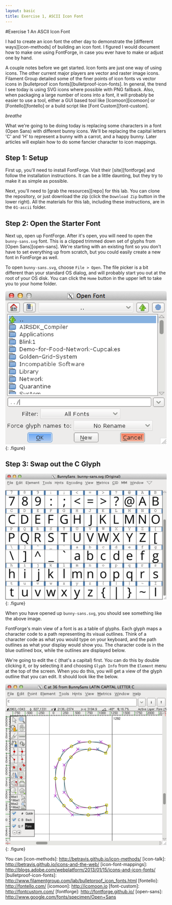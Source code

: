 ```yaml
---
layout: basic
title: Exercise 1, ASCII Icon Font
---
```

#Exercise 1
An ASCII Icon Font

I had to create an icon font the other day to demonstrate the [different ways][icon-methods] of building an icon font. I figured I would document how to make one using FontForge, in case you ever have to make or adjust one by hand.

A couple notes before we get started. Icon fonts are just one way of using icons. The other current major players are vector and raster image icons. Filament Group detailed some of the finer points of icon fonts vs vector icons in [bulletproof icon fonts][bulletproof-icon-fonts]. In general, the trend I see today is using SVG icons where possible with PNG fallback. Also, when packaging a large number of icons into a font, it will probably be easier to use a tool, either a GUI based tool like [Icomoon][icomoon] or [Fontello][fontello] or a build script like [Font Custom][font-custom].

*breathe*

What we're going to be doing today is replacing some characters in a font (Open Sans) with different bunny icons. We'll be replacing the capital letters 'C' and 'H' to represent a bunny with a carrot, and a happy bunny. Later articles will explain how to do some fancier character to icon mappings.

## Step 1: Setup

First up, you'll need to install FontForge. Visit their [site][fontforge] and follow the installation instructions. It can be a little daunting, but they try to make it as simple as possible.

Next, you'll need to [grab the resources][repo] for this lab. You can clone the repository, or just download the zip (click the `Download Zip` button in the lower right). All the materials for this lab, including these instructions, are in the `01-ascii` folder.

## Step 2: Open the Starter Font

Next up, open up FontForge. After it's open, you will need to open the `bunny-sans.svg` font. This is a clipped trimmed down set of glyphs from [Open Sans][open-sans]. We're starting with an existing font so you don't have to set everything up from scratch, but you could easily create a new font in FontForge as well.

To open `bunny-sans.svg`, choose `File > Open`. The file picker is a bit different than your standard OS dialog, and will probably start you out at the root of your OS disk. You can click the `Home` button in the upper left to take you to your home folder.

![File Picker][file-picker-img]
{: .figure}

## Step 3: Swap out the C Glyph

![Font Mapping][font-mapping-img]
{: .figure}

When you have opened up `bunny-sans.svg`, you should see something like the above image.

FontForge's main view of a font is as a table of glyphs. Each glyph maps a character code to a path representing its visual outlines. Think of a character code as what you would type on your keyboard, and the path outlines as what your display would show you. The character code is in the blue outlined box, while the outlines are displayed below.

We're going to edit the `C` (that's a capital) first. You can do this by double clicking it, or by selecting it and choosing `Glyph Info` from the `Element` menu at the top of the screen. When you do this, you will get a view of the glyph outline that you can edit. It should look like the below.

![Glyph Outline][glyph-outline-img]
{: .figure}

You can 
[icon-methods]: http://betravis.github.io/icon-methods/
[icon-talk]: http://betravis.github.io/icons-and-the-web/
[icon-font-mappings]: http://blogs.adobe.com/webplatform/2013/01/15/icons-and-icon-fonts/
[bulletproof-icon-fonts]: http://www.filamentgroup.com/lab/bulletproof_icon_fonts.html 
[fontello]: http://fontello.com/
[icomoon]: http://icomoon.io
[font-custom]: http://fontcustom.com/
[fontforge]: http://fontforge.github.io/
[open-sans]: http://www.google.com/fonts/specimen/Open+Sans

[file-picker-img]: img/file-picker.png "File Picker"
[font-mapping-img]: img/font-mapping.png "Font Mapping"
[glyph-outline-img]: img/glyph-outline.png "Glyph Outline"
